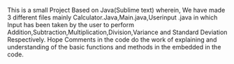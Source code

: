 This is a small Project Based on Java(Sublime text) wherein,
We have made 3 different files mainly Calculator.Java,Main.java,Userinput .java in which Input has been taken by the user to perform Addition,Subtraction,Multiplication,Division,Variance and Standard Deviation Respectively. 
Hope Comments in the code do the work of explaining and understanding of the basic functions and methods in the embedded in the code.
